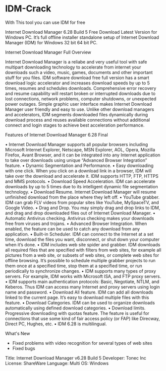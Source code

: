 # IDM-Crack

With This tool you can use IDM for free

Internet Download Manager 6.28 Build 5 Free Download Latest Version for Windows PC. It’s full offline installer standalone setup of Internet Download Manager (IDM) for Windows 32 bit 64 bit PC.

Internet Download Manager Full Overview

Internet Download Manager is a reliabe and very useful tool with safe multipart downloading technology to accelerate from internet your downloads such a video, music, games, documents and other important stuff for you files. IDM software download free full version has a smart download logic accelerator and increases download speeds by up to 5 times, resumes and schedules downloads. Comprehensive error recovery and resume capability will restart broken or interrupted downloads due to lost connections, network problems, computer shutdowns, or unexpected power outages. Simple graphic user interface makes Internet Download Manager user friendly and easy to use. Unlike other download managers and accelerators, IDM segments downloaded files dynamically during download process and reuses available connections without additional connect and login stages to achieve best acceleration performance.

Features of Internet Download Manager 6.28 Final

• Internet Download Manager supports all popular browsers including Microsoft Internet Explorer, Netscape, MSN Explorer, AOL, Opera, Mozilla Firefox, Avant Browser, and it can be integrated into any Internet application to take over downloads using unique “Advanced Browser Integration” feature.
• Dynamic Segmentation and Performance.
• Easy downloading with one click. When you click on a download link in a browser, IDM will take over the download and accelerate it. IDM supports HTTP, FTP, HTTPS and MMS protocols.
• Download Speed Acceleration. IDM can accelerate downloads by up to 5 times due to its intelligent dynamic file segmentation technology.
• Download Resume. Internet Download Manager will resume unfinished download from the place where they left off.
• YouTube grabber. IDM can grab FLV videos from popular sites like YouTube, MySpaceTV, and Google Video.
• Drag and Drop. You may simply drag and drop links to IDM, and drag and drop downloaded files out of Internet Download Manager.
• Automatic Antivirus checking. Antivirus checking makes your downloads free from viruses and trojans.
• Advanced Browser Integration. When enabled, the feature can be used to catch any download from any application.
• Built-in Scheduler. IDM can connect to the Internet at a set time, download the files you want, disconnect, or shut down your computer when it’s done.
• IDM includes web site spider and grabber. IDM downloads all required files that are specified with filters from web sites, for example all pictures from a web site, or subsets of web sites, or complete web sites for offline browsing. It’s possible to schedule multiple grabber projects to run them once at a specified time, stop them at a specified time, or run periodically to synchronize changes.
• IDM supports many types of proxy servers. For example, IDM works with Microsoft ISA, and FTP proxy servers.
• IDM supports main authentication protocols: Basic, Negotiate, NTLM, and Keberos. Thus IDM can access many Internet and proxy servers using login name and password.
• Download All feature. IDM can add all downloads linked to the current page. It’s easy to download multiple files with this feature.
• Download Categories. IDM can be used to organize downloads automatically using defined download categories.
• Download limits. Progressive downloading with quotas feature. The feature is useful for connections that use some kind of fair access policy (or FAP) like Direcway, Direct PC, Hughes, etc.
• IDM 6.28 is multilingual.

What's New
* Fixed problems with video recognition for several types of web sites
* Fixed bugs

Title: Internet Download Manager v6.28 Build 5
Developer: Tonec Inc
License: ShareWare
Language: Multi
OS: Windows
